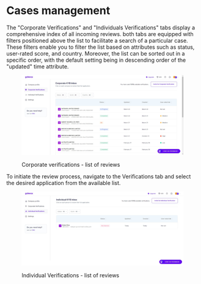 # Cases management

The "Corporate Verifications" and "Individuals Verifications" tabs display a comprehensive index of all incoming reviews. both tabs are equipped with filters positioned above the list to facilitate a search of a particular case. These filters enable you to filter the list based on attributes such as status, user-rated score, and country. Moreover, the list can be sorted out in a specific order, with the default setting being in descending order of the "updated" time attribute.

<figure><img src="../.gitbook/assets/Corporate_verifications.png" alt="Corporate verifications - list of reviews"><figcaption><p>Corporate verifications - list of reviews</p></figcaption></figure>

To initiate the review process, navigate to the Verifications tab and select the desired application from the available list.

<figure><img src="../.gitbook/assets/Individual_verifications.png" alt=""><figcaption><p>Individual Verifications - list of reviews</p></figcaption></figure>
